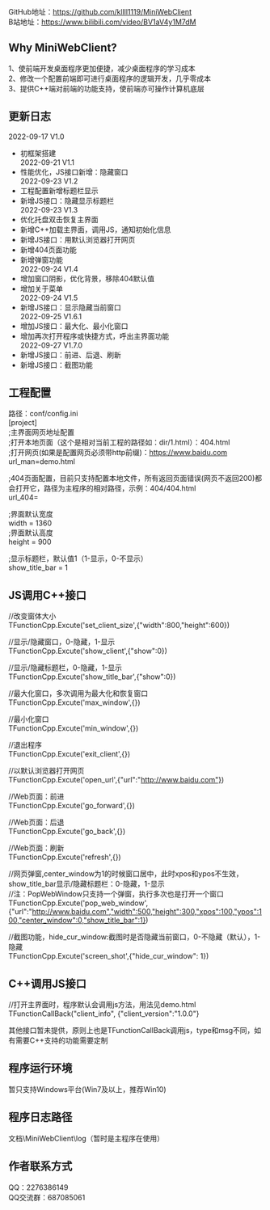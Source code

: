 GitHub地址：https://github.com/kllll1119/MiniWebClient  
B站地址：https://www.bilibili.com/video/BV1aV4y1M7dM  
  
## Why MiniWebClient?  
1、使前端开发桌面程序更加便捷，减少桌面程序的学习成本  
2、修改一个配置前端即可进行桌面程序的逻辑开发，几乎零成本  
3、提供C++端对前端的功能支持，使前端亦可操作计算机底层  

  
## 更新日志
2022-09-17 V1.0  
* 初框架搭建  
2022-09-21 V1.1  
* 性能优化，JS接口新增：隐藏窗口  
2022-09-23 V1.2  
* 工程配置新增标题栏显示  
* 新增JS接口：隐藏显示标题栏  		   
2022-09-23 V1.3  
* 优化托盘双击恢复主界面  
* 新增C++加载主界面，调用JS，通知初始化信息	
* 新增JS接口：用默认浏览器打开网页  
* 新增404页面功能  
* 新增弹窗功能  
2022-09-24 V1.4  
* 增加窗口阴影，优化背景，移除404默认值  
* 增加关于菜单  		   
2022-09-24 V1.5  
* 新增JS接口：显示隐藏当前窗口  
2022-09-25 V1.6.1  
* 增加JS接口：最大化、最小化窗口  
* 增加再次打开程序或快捷方式，呼出主界面功能  
2022-09-27 V1.7.0  
* 新增JS接口：前进、后退、刷新  
* 新增JS接口：截图功能  
  				   

## 工程配置
路径：conf/config.ini  
[project]  
;主界面网页地址配置  
;打开本地页面（这个是相对当前工程的路径如：dir/1.html）：404.html  
;打开网页(如果是配置网页必须带http前缀)：https://www.baidu.com  
url_man=demo.html  
  
;404页面配置，目前只支持配置本地文件，所有返回页面错误(网页不返回200)都会打开它，路径为主程序的相对路径，示例：404/404.html  
url_404=  
  
;界面默认宽度  
width = 1360  
;界面默认高度  
height = 900  
  
;显示标题栏，默认值1（1-显示，0-不显示）  
show_title_bar = 1  


## JS调用C++接口
//改变窗体大小  
TFunctionCpp.Excute('set_client_size',{"width":800,"height":600})  
  
//显示/隐藏窗口，0-隐藏，1-显示  
TFunctionCpp.Excute('show_client',{"show":0})  
  
//显示/隐藏标题栏，0-隐藏，1-显示  
TFunctionCpp.Excute('show_title_bar',{"show":0})  
  
//最大化窗口，多次调用为最大化和恢复窗口  
TFunctionCpp.Excute('max_window',{})  
  
//最小化窗口  
TFunctionCpp.Excute('min_window',{})  
  
//退出程序  
TFunctionCpp.Excute('exit_client',{})  
  
//以默认浏览器打开网页  
TFunctionCpp.Excute('open_url',{"url":"http://www.baidu.com"})  

//Web页面：前进  
TFunctionCpp.Excute('go_forward',{})  

//Web页面：后退  
TFunctionCpp.Excute('go_back',{})  

//Web页面：刷新  
TFunctionCpp.Excute('refresh',{})  
  
//网页弹窗,center_window为1的时候窗口居中，此时xpos和ypos不生效，show_title_bar显示/隐藏标题栏：0-隐藏，1-显示  
//注：PopWebWindow只支持一个弹窗，执行多次也是打开一个窗口  
TFunctionCpp.Excute('pop_web_window',{"url":"http://www.baidu.com","width":500,"height":300,"xpos":100,"ypos":100,"center_window":0,"show_title_bar":1}) 

//截图功能，hide_cur_window:截图时是否隐藏当前窗口，0-不隐藏（默认），1-隐藏  
TFunctionCpp.Excute('screen_shot',{"hide_cur_window": 1})  
  
## C++调用JS接口
//打开主界面时，程序默认会调用js方法，用法见demo.html  
TFunctionCallBack("client_info", {"client_version":"1.0.0"}  

其他接口暂未提供，原则上也是TFunctionCallBack调用js，type和msg不同，如有需要C++支持的功能需要定制  
  

## 程序运行环境
暂只支持Windows平台(Win7及以上，推荐Win10)

  
## 程序日志路径 
文档\MiniWebClient\log（暂时是主程序在使用）  


## 作者联系方式
QQ：2276386149  
QQ交流群：687085061  

